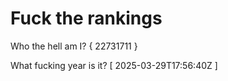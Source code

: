 # Fuck the rankings

Who the hell am I?
{ 22731711 }

What fucking year is it?
[ 2025-03-29T17:56:40Z ]
